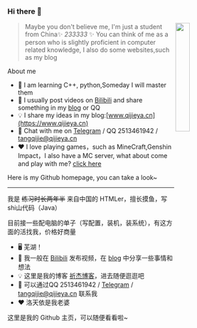 ### Hi there 👋

<img src="https://img.qijieya.cn/LightPicture/2023/03/33e5e9e5381095de.png" style="width: 25%;" align="right">

> Maybe you don't believe me, I'm just a student from China✨ _233333_ ✨ You can think of me as a person who is slightly proficient in computer related knowledge, I also do some websites,such as my blog

About me

- 🔭 I am learning C++, python,Someday I will master them
- 🤔 I usually post videos on [Bilibili](https://space.bilibili.com/1755772957) and share something in my [blog](https://www.qijieya.cn) or QQ
- 💡 I share my ideas in my blog:[www.qijieya.cn](https://www.qijieya.cn)
- 💬 Chat with me on [Telegram](https://t.me/qijieya_lty) / QQ 2513461942 / tangqijie@qijieya.cn 
- ❤  I love playing games，such as MineCraft,Genshin Impact，I also have a MC server, what about come and play with me? [click here](https://www.qijieya.cn/archives/174/)

Here is my Github homepage, you can take a look~

---- 

我是 <s>练习时长两年半</s> 来自中国的 HTMLer，擅长摸鱼，写shi山代码（Java）

目前接一些配电脑的单子（写配置，装机，装系统），有这方面的活找我，价格好商量
- 🖥️ 芜湖！
- 🤔 我一般在 [Bilibili](https://space.bilibili.com/1755772957) 发布视频，在 [blog](https://www.qijieya.cn) 中分享一些事情和想法
- 💡 这里是我的博客 [祈杰博客](https://www.qijieya.cn)，进去随便逛逛吧
- 💬 可以通过QQ 2513461942 / [Telegram](https://t.me/qijieya) /  tangqijie@qijieya.cn 联系我
- ❤  洛天依是我老婆

这里是我的 Github 主页，可以随便看看啦~

